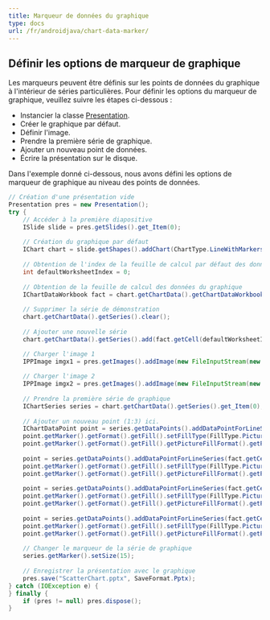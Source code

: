 ```yaml
---
title: Marqueur de données du graphique
type: docs
url: /fr/androidjava/chart-data-marker/
---
```


## **Définir les options de marqueur de graphique**
Les marqueurs peuvent être définis sur les points de données du graphique à l'intérieur de séries particulières. Pour définir les options du marqueur de graphique, veuillez suivre les étapes ci-dessous :

- Instancier la classe [Presentation](https://reference.aspose.com/slides/androidjava/com.aspose.slides/Presentation).
- Créer le graphique par défaut.
- Définir l'image.
- Prendre la première série de graphique.
- Ajouter un nouveau point de données.
- Écrire la présentation sur le disque.

Dans l'exemple donné ci-dessous, nous avons défini les options de marqueur de graphique au niveau des points de données.

```java
// Création d'une présentation vide
Presentation pres = new Presentation();
try {
    // Accéder à la première diapositive
    ISlide slide = pres.getSlides().get_Item(0);
    
    // Création du graphique par défaut
    IChart chart = slide.getShapes().addChart(ChartType.LineWithMarkers, 0, 0, 400, 400);
    
    // Obtention de l'index de la feuille de calcul par défaut des données du graphique
    int defaultWorksheetIndex = 0;
    
    // Obtention de la feuille de calcul des données du graphique
    IChartDataWorkbook fact = chart.getChartData().getChartDataWorkbook();
    
    // Supprimer la série de démonstration
    chart.getChartData().getSeries().clear();
    
    // Ajouter une nouvelle série
    chart.getChartData().getSeries().add(fact.getCell(defaultWorksheetIndex, 1, 1, "Série 1"), chart.getType());

    // Charger l'image 1
    IPPImage imgx1 = pres.getImages().addImage(new FileInputStream(new File("Desert.jpg")));
    
    // Charger l'image 2
    IPPImage imgx2 = pres.getImages().addImage(new FileInputStream(new File("Tulips.jpg")));
    
    // Prendre la première série de graphique
    IChartSeries series = chart.getChartData().getSeries().get_Item(0);
    
    // Ajouter un nouveau point (1:3) ici.
    IChartDataPoint point = series.getDataPoints().addDataPointForLineSeries(fact.getCell(defaultWorksheetIndex, 1, 1, (double) 4.5));
    point.getMarker().getFormat().getFill().setFillType(FillType.Picture);
    point.getMarker().getFormat().getFill().getPictureFillFormat().getPicture().setImage(imgx1);
    
    point = series.getDataPoints().addDataPointForLineSeries(fact.getCell(defaultWorksheetIndex, 2, 1, (double) 2.5));
    point.getMarker().getFormat().getFill().setFillType(FillType.Picture);
    point.getMarker().getFormat().getFill().getPictureFillFormat().getPicture().setImage(imgx2);
    
    point = series.getDataPoints().addDataPointForLineSeries(fact.getCell(defaultWorksheetIndex, 3, 1, (double) 3.5));
    point.getMarker().getFormat().getFill().setFillType(FillType.Picture);
    point.getMarker().getFormat().getFill().getPictureFillFormat().getPicture().setImage(imgx1);
    
    point = series.getDataPoints().addDataPointForLineSeries(fact.getCell(defaultWorksheetIndex, 4, 1, (double) 4.5));
    point.getMarker().getFormat().getFill().setFillType(FillType.Picture);
    point.getMarker().getFormat().getFill().getPictureFillFormat().getPicture().setImage(imgx2);
    
    // Changer le marqueur de la série de graphique
    series.getMarker().setSize(15);
    
    // Enregistrer la présentation avec le graphique
    pres.save("ScatterChart.pptx", SaveFormat.Pptx);
} catch (IOException e) {
} finally {
    if (pres != null) pres.dispose();
}
```